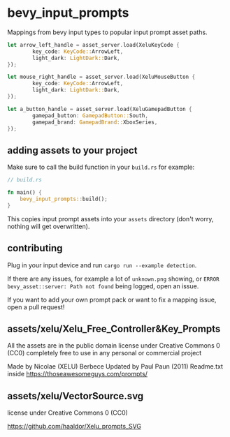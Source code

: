 # bevy_input_prompts

Mappings from bevy input types to popular input prompt asset paths.

```rust
let arrow_left_handle = asset_server.load(XeluKeyCode {
        key_code: KeyCode::ArrowLeft,
        light_dark: LightDark::Dark,
});

let mouse_right_handle = asset_server.load(XeluMouseButton {
        key_code: KeyCode::ArrowLeft,
        light_dark: LightDark::Dark,
});

let a_button_handle = asset_server.load(XeluGamepadButton {
        gamepad_button: GamepadButton::South,
        gamepad_brand: GamepadBrand::XboxSeries,
});
```

## adding assets to your project

Make sure to call the build function in your `build.rs` for example:

```rust
// build.rs

fn main() {
    bevy_input_prompts::build();
}
```

This copies input prompt assets into your `assets` directory (don't worry, nothing will get overwritten).

## contributing

Plug in your input device and run `cargo run --example detection`.

If there are any issues, for example a lot of `unknown.png` showing, or `ERROR bevy_asset::server: Path not found` being logged, open an issue.

If you want to add your own prompt pack or want to fix a mapping issue, open a pull request!

## assets/xelu/Xelu_Free_Controller&Key_Prompts

All the assets are in the public domain license under Creative Commons 0 (CC0) completely free to use in any personal or commercial project

Made by Nicolae (XELU) Berbece
Updated by Paul Paun (2011)
Readme.txt inside
https://thoseawesomeguys.com/prompts/

## assets/xelu/VectorSource.svg

license under Creative Commons 0 (CC0)

https://github.com/haaldor/Xelu_prompts_SVG